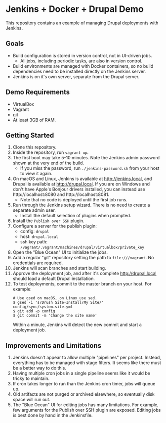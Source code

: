 # Jenkins + Docker + Drupal Demo

This repository contains an example of managing Drupal deployments with
Jenkins.

## Goals

* Build configuration is stored in version control, not in UI-driven jobs.
  * All jobs, including periodic tasks, are also in version control.
* Build environments are managed with Docker containers, so no build
  dependencies need to be installed directly on the Jenkins server.
* Jenkins is on it's own server, separate from the Drupal server.

## Demo Requirements

* VirtualBox
* Vagrant
* git
* At least 3GB of RAM.

## Getting Started

1. Clone this repository.
1. Inside the repository, run `vagrant up`.
1. The first boot may take 5-10 minutes. Note the Jenkins admin password shown
   at the very end of the build.
     * If you miss the password, run `./jenkins-password.sh` from your host to
       view it again.
1. On macOS and Linux, Jenkins is available at http://jenkins.local, and Drupal
   is available at http://drupal.local. If you are on Windows and don't have
   Apple's Bonjour drivers installed, you can instead use http://localhost:8080
   and http://localhost:8081.
     * Note that no code is deployed until the first job runs.
1. Run through the Jenkins setup wizard. There is no need to create a separate
   admin user.
     * Install the default selection of plugins when prompted.
1. Install the `Publish over SSH` plugin.
1. Configure a server for the publish plugin:
     * config: `drupal`
     * host: `drupal.local`
     * ssh key path: `/vagrant/.vagrant/machines/drupal/virtualbox/private_key`
1. Open the "Blue Ocean" UI to initialize the jobs.
1. Add a regular "git" repository setting the path to `file:///vagrant`. No
   credentials are required.
1. Jenkins will scan branches and start building.
1. Approve the deployment job, and after it's complete http://drupal.local
   should load a default Drupal installation.
1. To test deployments, commit to the master branch on your host. For example:
   ```
   # Use gsed on macOS, on Linux use sed.
   $ gsed -i 's/Drush Site-Install/My Site/' config/sync/system.site.yml
   $ git add -p config
   $ git commit -m 'Change the site name'
   ```
   Within a minute, Jenkins will detect the new commit and start a deployment
   job.

## Improvements and Limitations

1. Jenkins doesn't appear to allow multiple "pipelines" per project. Instead,
   everything has to be managed with stage filters. It seems like there must be
   a better way to do this.
1. Having multiple cron jobs in a single pipeline seems like it would be
   tricky to maintain.
1. If cron takes longer to run than the Jenkins cron timer, jobs will queue up.
1. Old artifacts are not purged or archived elsewhere, so eventually disk space
   will run out.
1. The "Blue Ocean" UI for editing jobs has many limitations. For example, few
   arguments for the Publish over SSH plugin are exposed. Editing jobs is best
   done by hand in the Jenkinsfile.
